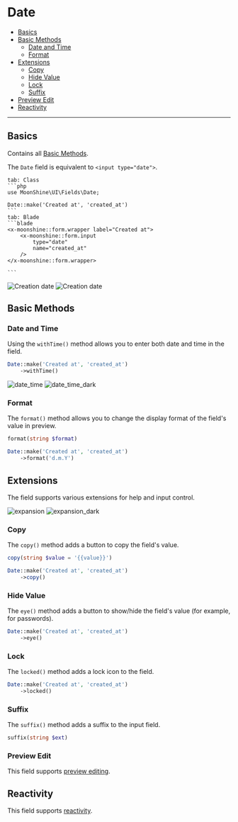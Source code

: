 # Date

- [Basics](#basics)
- [Basic Methods](#basic-methods)
  - [Date and Time](#date-and-time)
  - [Format](#format)
- [Extensions](#extensions)
    - [Copy](#copy)
    - [Hide Value](#eye)
    - [Lock](#locked)
    - [Suffix](#suffix)
- [Preview Edit](#preview-edit)
- [Reactivity](#reactive)

---

<a name="basics"></a>
## Basics

Contains all [Basic Methods](/docs/{{version}}/fields/basic-methods).

The `Date` field is equivalent to `<input type="date">`.

~~~tabs
tab: Class
```php
use MoonShine\UI\Fields\Date;

Date::make('Created at', 'created_at')
```
tab: Blade
```blade
<x-moonshine::form.wrapper label="Created at">
    <x-moonshine::form.input
        type="date"
        name="created_at"
    />
</x-moonshine::form.wrapper>

```
~~~

![Creation date](https://raw.githubusercontent.com/moonshine-software/doc/3.x/resources/screenshots/date.png#light)
![Creation date](https://raw.githubusercontent.com/moonshine-software/doc/3.x/resources/screenshots/date_dark.png#dark)

<a name="basic-methods"></a>
## Basic Methods

<a name="date-and-time"></a>
### Date and Time

Using the `withTime()` method allows you to enter both date and time in the field.

```php
Date::make('Created at', 'created_at')
    ->withTime()
```

![date_time](https://raw.githubusercontent.com/moonshine-software/doc/3.x/resources/screenshots/date_time.png#light)
![date_time_dark](https://raw.githubusercontent.com/moonshine-software/doc/3.x/resources/screenshots/date_time_dark.png#dark)

<a name="format"></a>
### Format

The `format()` method allows you to change the display format of the field's value in preview.

```php
format(string $format)
```

```php
Date::make('Created at', 'created_at')
    ->format('d.m.Y')
```

<a name="extensions"></a>
## Extensions

The field supports various extensions for help and input control.

![expansion](https://raw.githubusercontent.com/moonshine-software/doc/3.x/resources/screenshots/expansion.png#light)
![expansion_dark](https://raw.githubusercontent.com/moonshine-software/doc/3.x/resources/screenshots/expansion_dark.png#dark)

<a name="copy"></a>
### Copy

The `copy()` method adds a button to copy the field's value.

```php
copy(string $value = '{{value}}')
```

```php
Date::make('Created at', 'created_at')
    ->copy()
```

<a name="eye"></a>
### Hide Value

The `eye()` method adds a button to show/hide the field's value (for example, for passwords).

```php
Date::make('Created at', 'created_at')
    ->eye()
```

<a name="locked"></a>
### Lock

The `locked()` method adds a lock icon to the field.

```php
Date::make('Created at', 'created_at')
    ->locked()
```

### Suffix

The `suffix()` method adds a suffix to the input field.

```php
suffix(string $ext)
```

<a name="preview-edit"></a>
### Preview Edit

This field supports [preview editing](/docs/{{version}}/fields/basic-methods#preview-edit).

<a name="reactive"></a>
## Reactivity

This field supports [reactivity](/docs/{{version}}/fields/basic-methods#reactive).
